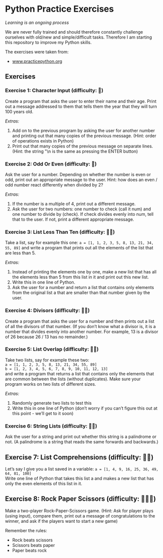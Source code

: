 # Python Practice Exercises

*Learning is an ongoing process*

We are never fully trained and should therefore constantly challenge 
ourselves with old/new and simple/difficult tasks. Therefore I am 
starting this repository to improve my Python skills. 

The exercises were taken from:
* www.practicepython.org

## Exercises

### Exercise 1: **Character Input** (difficulty: :peach:)

Create a program that asks the user to enter their name and their age. 
Print out a message addressed to them that tells them the year that they 
will turn 100 years old.

*Extras:*

1. Add on to the previous program by asking the user for another number 
and printing out that many copies of the previous message. 
(Hint: order of operations exists in Python)
2. Print out that many copies of the previous message on separate lines. 
(Hint: the string "\n is the same as pressing the ENTER button)

### Exercise 2: **Odd Or Even** (difficulty: :peach:)

Ask the user for a number. Depending on whether the number is even or odd, 
print out an appropriate message to the user. Hint: how does an even / odd 
number react differently when divided by 2?

*Extras:*

1. If the number is a multiple of 4, print out a different message.
2. Ask the user for two numbers: one number to check (call it num) and 
one number to divide by (check). If check divides evenly into num, tell 
that to the user. If not, print a different appropriate message.

### Exercise 3: **List Less Than Ten** (difficulty: :peach::peach:)

Take a list, say for example this one:
`a = [1, 1, 2, 3, 5, 8, 13, 21, 34, 55, 89]`
and write a program that prints out all the elements of the list that 
are less than 5.

*Extras:*

1. Instead of printing the elements one by one, make a new list that 
has all the elements less than 5 from this list in it and print out 
this new list.
2. Write this in one line of Python.
3. Ask the user for a number and return a list that contains only 
elements from the original list a that are smaller than that number 
given by the user.

### Exercise 4: **Divisors** (difficulty: :peach::peach:)

Create a program that asks the user for a number and then prints out 
a list of all the divisors of that number. (If you don’t know what a 
divisor is, it is a number that divides evenly into another number. 
For example, 13 is a divisor of 26 because 26 / 13 has no remainder.)

### Exercise 5: **List Overlap** (difficulty: :peach::peach:)

Take two lists, say for example these two:   
`a = [1, 1, 2, 3, 5, 8, 13, 21, 34, 55, 89]`   
`b = [1, 2, 3, 4, 5, 6, 7, 8, 9, 10, 11, 12, 13]`      
and write a program that returns a list that contains only the elements 
that are common between the lists (without duplicates). Make sure your 
program works on two lists of different sizes.

*Extras:*

1. Randomly generate two lists to test this
2. Write this in one line of Python (don’t worry if you can’t figure 
this out at this point - we’ll get to it soon)

### Exercise 6: **String Lists** (difficulty: :peach::peach:)

Ask the user for a string and print out whether this string is a palindrome 
or not. (A palindrome is a string that reads the same forwards and backwards.)

## Exercise 7: **List Comprehensions** (difficulty: :peach::peach:)

Let’s say I give you a list saved in a variable: 
`a = [1, 4, 9, 16, 25, 36, 49, 64, 81, 100]`   
Write one line of Python that takes this list a and makes a new list that 
has only the even elements of this list in it.

## Exercise 8: **Rock Paper Scissors** (difficulty: :peach::peach::peach:)

Make a two-player Rock-Paper-Scissors game. (Hint: Ask for player plays 
(using input), compare them, print out a message of congratulations to 
the winner, and ask if the players want to start a new game)

Remember the rules:
* Rock beats scissors
* Scissors beats paper
* Paper beats rock
